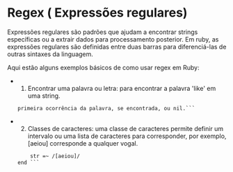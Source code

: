 # Regex ( Expressões regulares)
Expressões regulares são padrões que ajudam a encontrar strings específicas ou a extrair dados para processamento posterior. Em ruby, as expressões regulares são definidas entre duas barras para diferenciá-las de outras sintaxes da linguagem.

Aqui estão alguns exemplos básicos de como usar regex em Ruby:
* 1. Encontrar uma palavra ou letra: para encontrar a palavra 'like' em uma string.
    ```Do you like cats?" =~ /like/  # Retorna o índice da 
    primeira ocorrência da palavra, se encontrada, ou nil.```
* 2. Classes de caracteres: uma classe de caracteres permite definir um intervalo ou uma lista de caracteres para corresponder, por exemplo, [aeiou] corresponde a qualquer vogal.
    ```def contains_vowel(str)
        str =~ /[aeiou]/
    end ```
